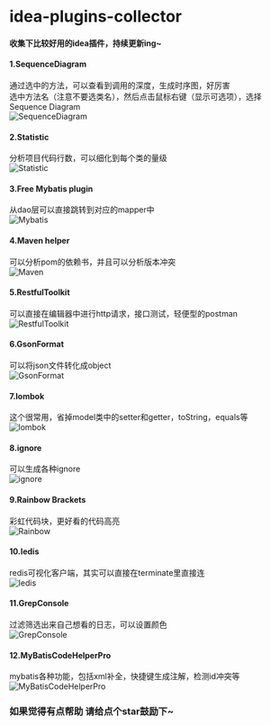 # idea-plugins-collector
#### 收集下比较好用的idea插件，持续更新ing~
#### 1.SequenceDiagram
通过选中的方法，可以查看到调用的深度，生成时序图，好厉害  
选中方法名（注意不要选类名），然后点击鼠标右键（显示可选项），选择Sequence Diagram  
![SequenceDiagram](https://upload-images.jianshu.io/upload_images/7698901-76c0d184df7e88cf.gif?imageMogr2/auto-orient/strip|imageView2/2/w/600/format/webp)
#### 2.Statistic
分析项目代码行数，可以细化到每个类的量级  
![Statistic](https://images2018.cnblogs.com/blog/1337265/201804/1337265-20180408120409207-2131499915.png)  
#### 3.Free Mybatis plugin
从dao层可以直接跳转到对应的mapper中  
![Mybatis](https://img2018.cnblogs.com/common/1885483/201912/1885483-20191221143524020-890822477.png)  
#### 4.Maven helper
可以分析pom的依赖书，并且可以分析版本冲突  
![Maven](https://image-static.segmentfault.com/142/399/1423993101-5c24cb626c619_articlex)  
#### 5.RestfulToolkit
可以直接在编辑器中进行http请求，接口测试，轻便型的postman  
![RestfulToolkit](https://plugins.jetbrains.com/files/10292/screenshot_17679.png)  
#### 6.GsonFormat
可以将json文件转化成object  
![GsonFormat](https://plugins.jetbrains.com/files/7654/screenshot_15729.png)  
#### 7.lombok
这个很常用，省掉model类中的setter和getter，toString，equals等  
![lombok](https://upload-images.jianshu.io/upload_images/12741791-f91ce70786a1d1c0.png?imageMogr2/auto-orient/strip|imageView2/2/w/558/format/webp)
#### 8.ignore
可以生成各种ignore  
![ignore](https://plugins.jetbrains.com/files/7495/screenshot_14958.png)
#### 9.Rainbow Brackets
彩虹代码块，更好看的代码高亮  
![Rainbow](https://upload-images.jianshu.io/upload_images/1633382-a5731e465a1cb408.gif?imageMogr2/auto-orient/strip|imageView2/2/w/1140/format/webp)  
#### 10.Iedis
redis可视化客户端，其实可以直接在terminate里直接连  
![Iedis](https://plugins.jetbrains.com/files/9228/screenshot_16396.png)  
#### 11.GrepConsole
过滤筛选出来自己想看的日志，可以设置颜色  
![GrepConsole](https://plugins.jetbrains.com/files/7125/screenshot_16117.png)  
#### 12.MyBatisCodeHelperPro
mybatis各种功能，包括xml补全，快捷键生成注解，检测id冲突等  
![MyBatisCodeHelperPro](https://upload-images.jianshu.io/upload_images/11962894-4d6e4746758c2ffa.gif?imageMogr2/auto-orient/strip|imageView2/2/w/1101/format/webp)  

### 如果觉得有点帮助 请给点个star鼓励下~

